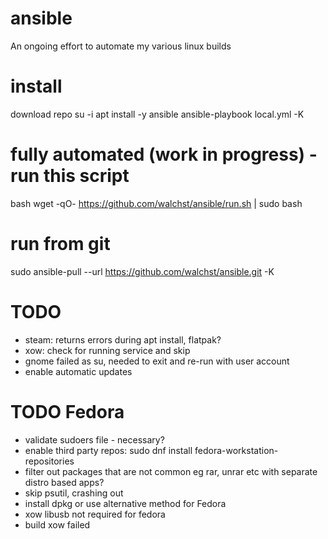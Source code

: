 # ansible
An ongoing effort to automate my various linux builds

# install
download repo
su -i
apt install -y ansible
ansible-playbook local.yml -K

# fully automated (work in progress) - run this script
bash wget -qO- https://github.com/walchst/ansible/run.sh | sudo bash

# run from git
sudo ansible-pull --url https://github.com/walchst/ansible.git -K

# TODO

 - steam: returns errors during apt install, flatpak?
 - xow: check for running service and skip
 - gnome failed as su, needed to exit and re-run with user account
 - enable automatic updates
 
# TODO Fedora

 - validate sudoers file - necessary?
 - enable third party repos: sudo dnf install fedora-workstation-repositories
 - filter out packages that are not common eg rar, unrar etc with separate distro based apps?
 - skip psutil, crashing out
 - install dpkg or use alternative method for Fedora
 - xow libusb not required for fedora
 - build xow failed      
